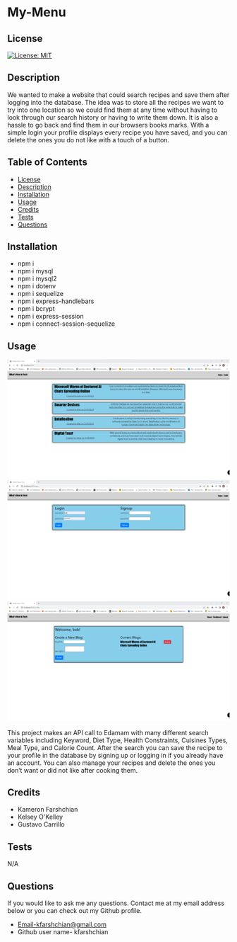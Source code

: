 

  # My-Menu

  ## License
  [![License: MIT](https://img.shields.io/badge/License-MIT-yellow.svg)](https://opensource.org/licenses/MIT)

  ## Description
  We wanted to make a website that could search recipes and save them after logging into the database. The idea was to store all the recipes we want to try into one location so we could find them at any time without having to look through our search history or having to write them down. It is also a hassle to go back and find them in our browsers books marks. With a simple login your profile displays every recipe you have saved, and you can delete the ones you do not like with a touch of a button. 

  ## Table of Contents
  - [License](#License)
  - [Description](#Description)
  - [Installation](#installation)
  - [Usage](#Usage)
  - [Credits](#credits)
  - [Tests](#Tests)
  - [Questions](#Questions)
  
  ## Installation
  - npm i 
  - npm i mysql
  - npm i mysql2
  - npm i dotenv
  - npm i sequelize
  - npm i express-handlebars
  - npm i bcrypt
  - npm i express-session
  - npm i connect-session-sequelize 

  ## Usage
  ![alt_text](./assets/images/site1.png)
  ![alt_text](./assets/images/site2.png)
  ![alt_text](./assets/images/site3.png)

  This project makes an API call to Edamam with many different search variables including Keyword, Diet Type,  Health Constraints, Cuisines Types, Meal Type, and Calorie Count. After the search you can save the recipe to your profile in the database by signing up or logging in if you already have an account. You can also manage your recipes and delete the ones you don’t want or did not like after cooking them. 
  
  ## Credits
  - Kameron Farshchian
  - Kelsey O'Kelley
  - Gustavo Carrillo

  ## Tests
  N/A

  ## Questions
  If you would like to ask me any questions. Contact me at my email address below or you can check out my Github profile.
  - Email-kfarshchian@gmail.com
  - Github user name- kfarshchian
  
  
